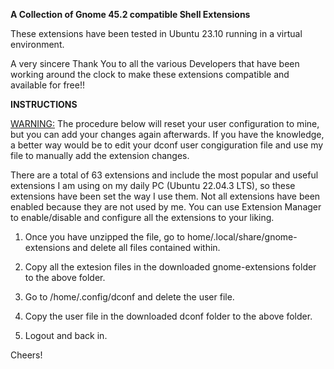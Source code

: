 

**A Collection of Gnome 45.2 compatible Shell Extensions**



These extensions have been tested in Ubuntu 23.10 running in a virtual environment.



A very sincere Thank You to all the various Developers that have been working around the clock to make these extensions compatible and available for free!!



**INSTRUCTIONS**



<u>WARNING:</u> The procedure below will reset your user configuration to mine, but you can add your changes again afterwards. If you have the knowledge, a better way would be to edit your dconf user congiguration file and use my file to manually add the extension changes.



There are a total of 63 extensions and include the most popular and useful extensions I am using on my daily PC (Ubuntu 22.04.3 LTS), so these extensions have been set the way I use them. Not all extensions have been enabled because they are not used by me. You can use Extension Manager to enable/disable and configure all the extensions to your liking.



1. Once you have unzipped the file, go to home/.local/share/gnome-extensions and delete all files contained within.

2. Copy all the extesion files in the downloaded gnome-extensions folder to the above folder.

3. Go to /home/.config/dconf and delete the user file.

4. Copy the user file in the downloaded dconf folder to the above folder.

5. Logout and back in.



Cheers! 
